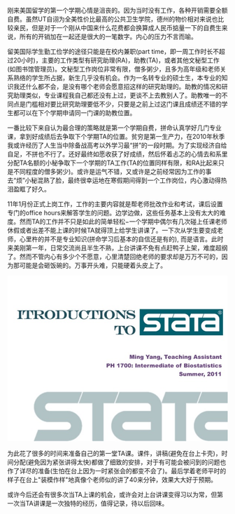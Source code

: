 刚来美国留学的第一个学期心情是沮丧的。因为当时没有工作，各种开销需要全额自费。虽然UT自诩为全美性价比最高的公共卫生学院，德州的物价相对来说也比较亲民，但是对于一个刚从中国来什么花费都会换算成人民币掂量一下的自费生来说，所有的开销加在一起还是很大的一笔数字。内心的压力不言而喻。

留美国际学生勤工俭学的途径只能是在校内兼职(part time，即一周工作时长不超过20小时)，主要的工作类型有研究助理(RA)，助教(TA)，或者其他文秘型工作(如图书馆管理员)。文秘型工作岗位非常有限，僧多粥少，且多为高年级和老师关系熟络的学生所占据，新生几乎没有机会。作为一名转专业的硕士生，本专业的知识我还什么都不会，是没有哪个老师会愿意招这样的研究助理的。助教的情况和研究助理类似，专业课程我自己都还没有上过，更谈不上去教别人了。助教唯一的不同点是门槛相对要比研究助理要低不少，只要是之前上过这门课且成绩还不错的学生都可以在下个学期申请同一门课的助教位置。

一番比较下来自认为最合理的策略就是第一个学期自费，拼命认真学好几门专业课，拿到好成绩后去争取下个学期TA的位置。贫穷是第一生产力，在2010年秋季我或许经历了人生当中除备战高考以外学习最“拼”的一段时期。为了实现经济自给自足，不拼也不行了。还好最终如愿收获了好成绩，然后怀着忐忑的心情去和系里分配TA名额的小秘争取下一个学期的TA工作(TA的位置同样有限，和RA比起来只是不同程度的僧多粥少)。或许是运气不错，又或许是之前经常因为工作的事去“烦”小秘混熟了脸，最终很幸运地在寒假期间得到一个工作岗位，内心激动得热泪盈眶了好久。

11年1月份正式上岗工作，工作的主要内容就是帮老师批改作业和考试，课后设置专门的office hours来解答学生的问题。边学边做，这些任务基本上没有太大的难度。然而TA的工作并不只是如此的简单轻松$-$一个学期中偶尔有几次碰上任课老师休假或者出差不能上课的时候TA就得顶上给学生讲课了。一下次从学生要变成老师，心里杵的并不是专业知识(拼命学习后基本的自信还是有的), 而是语言。此时来美刚第一年，日常交流尚且半生不熟，上台讲课不免有点赶鸭子上架，难度超纲了。然而不管内心有多少个不愿意，心里清楚回绝老师的要求却是万万不可的，因为那可能是会砸饭碗的。万事开头难，只能硬着头皮上了。

![](https://raw.githubusercontent.com/askming/picgo/master/Introductions%252520to%252520stata.jpg)

为此花了很多的时间来准备自己的第一堂TA课。课件，讲稿(避免在台上卡壳)，时间分配(避免因为紧张讲得太快)都做了细致的安排，对于有可能会被问到的问题也作了详尽的准备(生怕在台上因为一时紧张会的都变不会了)。最后学着老师平时的样子在台上"装模作样"地真像个老师似的讲了40来分钟，效果大大好于预期。

或许今后还会有很多次当TA上课的机会，或许会对上台讲课变得习以为常，但第一次当TA讲课是一次独特的经历，值得记录，待以后回味。


<!-- ##{"timestamp":1306684800}## -->
